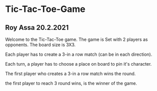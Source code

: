 # Tic-Tac-Toe-Game
## Roy Assa 20.2.2021

Welcome to the Tic-Tac-Toe game.
The game is Set with 2 players as opponents.
The board size is 3X3.

Each player has to create a 3-in a row match (can be in each direction).

Each turn, a player has to choose a place on board to pin it's character.

The first player who creates a 3-in a row match wins the round.

the first player to reach 3 round wins, is the winner of the game.


